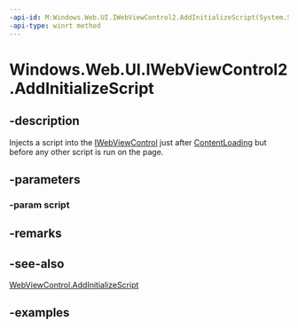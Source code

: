 ```yaml
---
-api-id: M:Windows.Web.UI.IWebViewControl2.AddInitializeScript(System.String)
-api-type: winrt method
---
```


<!-- Method syntax.
public void IWebViewControl2.AddInitializeScript(String script)
-->

# Windows.Web.UI.IWebViewControl2.AddInitializeScript

## -description
Injects a script into the [IWebViewControl](https://docs.microsoft.com/uwp/api/windows.web.ui.iwebviewcontrol) just after [ContentLoading](https://docs.microsoft.com/uwp/api/windows.ui.xaml.controls.webview.contentloading) but before any other script is run on the page.

## -parameters

### -param script

## -remarks

## -see-also
[WebViewControl.AddInitializeScript](https://docs.microsoft.com/uwp/api/windows.web.ui.interop.webviewcontrol.addinitializescript)

## -examples
